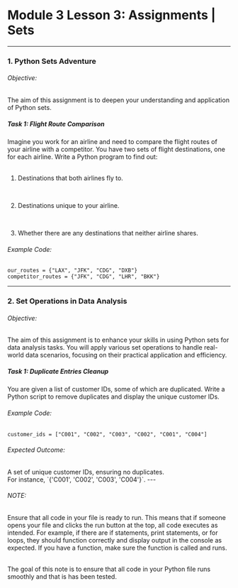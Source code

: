 <h1>Module 3 Lesson 3: Assignments | Sets</h1>
<hr>

<h3>1. Python Sets Adventure</h3>

<h6>Objective:</h6> The aim of this assignment is to deepen your understanding and application of Python sets.

<h5>Task 1: Flight Route Comparison</h5> Imagine you work for an airline and need to compare the flight routes of your airline with a competitor. You have two sets of flight destinations, one for each airline. Write a Python program to find out:
<br><br>

1. Destinations that both airlines fly to.
<br>

2. Destinations unique to your airline.
<br>

3. Whether there are any destinations that neither airline shares.

<h6>Example Code:</h6>

```
our_routes = {"LAX", "JFK", "CDG", "DXB"}
competitor_routes = {"JFK", "CDG", "LHR", "BKK"}
```
<hr>

<h3>2. Set Operations in Data Analysis</h3>

<h6>Objective:</h6> The aim of this assignment is to enhance your skills in using Python sets for data analysis tasks. You will apply various set operations to handle real-world data scenarios, focusing on their practical application and efficiency.

<h5>Task 1: Duplicate Entries Cleanup</h5> You are given a list of customer IDs, some of which are duplicated. Write a Python script to remove duplicates and display the unique customer IDs.

<h6>Example Code:</h6>

```
customer_ids = ["C001", "C002", "C003", "C002", "C001", "C004"]
```

<h6>Expected Outcome:</h6> A set of unique customer IDs, ensuring no duplicates. 
<br>
For instance, `{'C001', 'C002', 'C003', 'C004'}`. ---

<h6>NOTE:</h6> Ensure that all code in your file is ready to run. This means that if someone opens your file and clicks the run button at the top, all code executes as intended. For example, if there are if statements, print statements, or for loops, they should function correctly and display output in the console as expected. If you have a function, make sure the function is called and runs.
<br><br>

The goal of this note is to ensure that all code in your Python file runs smoothly and that is has been tested.
